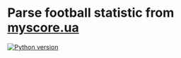 Parse football statistic from [myscore.ua](http://myscore.ua/)
==============================================================

[![Python version](https://img.shields.io/badge/python-3.x-blue.svg)](https://www.python.org/)
